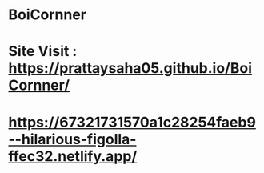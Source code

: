 # BoiCornner
# Site Visit : https://prattaysaha05.github.io/BoiCornner/
# https://67321731570a1c28254faeb9--hilarious-figolla-ffec32.netlify.app/
